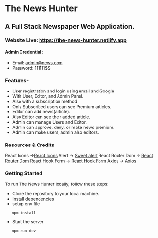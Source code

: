 # The News Hunter
## A Full Stack Newspaper Web Application.
### Website Live: https://the-news-hunter.netlify.app
#### Admin Credential : 
- Email: admin@news.com
- Password: 111111$S

### Features-
- User registration and login using email and Google
- With User, Editor, and Admin Panel.
- Also with a subscription method 
- Only Subscribed users can see Premium articles.
- Editor can add news(article).
- Also Editor can see their added article.
- Admin can manage Users and Editor.
- Admin can approve, deny, or make news premium.
- Admin can make users, admin also editors.

### Resources & Credits
React Icons ->[React Icons]('https://react-icons.github.io/react-icons/')
Alert -> [Sweet alert]('https://sweetalert2.github.io/#download') 
React Router Dom -> [React Router Dom]('https://reactrouter.com/en/main')
React Hook Form -> [React Hook Form]('https://react-hook-form.com/get-started')
Axios -> [Axios]('https://axios-http.com/docs/intro')

### Getting Started
To run The News Hunter locally, follow these steps:
- Clone the repository to your local machine.
- Install dependencies
- setup env file
```bash
   npm install
```
    
- Start the server
```bash
   npm run dev
```
    


